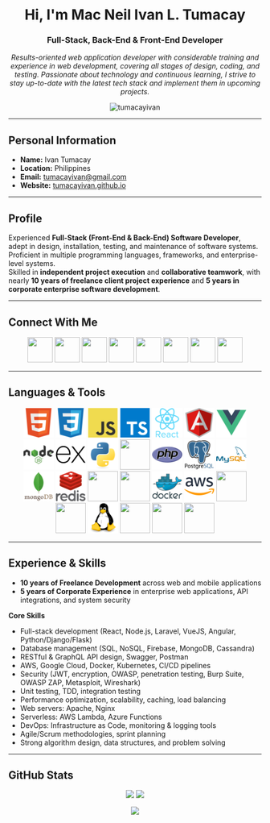 <h1 align="center">Hi, I'm Mac Neil Ivan L. Tumacay</h1>
<h3 align="center">Full-Stack, Back-End & Front-End Developer</h3>

<p align="center">
  <em>Results-oriented web application developer with considerable training and experience in web development, covering all stages of design, coding, and testing. Passionate about technology and continuous learning, I strive to stay up-to-date with the latest tech stack and implement them in upcoming projects.</em>
</p>

<p align="center">
  <img src="https://komarev.com/ghpvc/?username=tumacayivan&label=Profile%20views&color=0e75b6&style=flat" alt="tumacayivan" />
</p>

---

## Personal Information
- **Name:** Ivan Tumacay  
- **Location:** Philippines  
- **Email:** tumacayivan@gmail.com  
- **Website:** [tumacayivan.github.io](https://tumacayivan.github.io)  

---

## Profile
Experienced **Full-Stack (Front-End & Back-End) Software Developer**, adept in design, installation, testing, and maintenance of software systems.  
Proficient in multiple programming languages, frameworks, and enterprise-level systems.  
Skilled in **independent project execution** and **collaborative teamwork**, with nearly **10 years of freelance client project experience** and **5 years in corporate enterprise software development**.  

---

## Connect With Me
<div align="center">
  <a href="https://github.com/tumacayivan" target="blank"><img src="https://cdn.jsdelivr.net/gh/devicons/devicon/icons/github/github-original.svg" height="50" width="50"/></a>
  <a href="https://linkedin.com/in/ivan-tumacay" target="blank"><img src="https://raw.githubusercontent.com/rahuldkjain/github-profile-readme-generator/master/src/images/icons/Social/linked-in-alt.svg" height="50" width="50"/></a>
  <a href="https://twitter.com/" target="blank"><img src="https://raw.githubusercontent.com/rahuldkjain/github-profile-readme-generator/master/src/images/icons/Social/twitter.svg" height="50" width="50"/></a>
  <a href="https://facebook.com/" target="blank"><img src="https://raw.githubusercontent.com/rahuldkjain/github-profile-readme-generator/master/src/images/icons/Social/facebook.svg" height="50" width="50"/></a>
  <a href="https://instagram.com/" target="blank"><img src="https://raw.githubusercontent.com/rahuldkjain/github-profile-readme-generator/master/src/images/icons/Social/instagram.svg" height="50" width="50"/></a>
  <a href="https://youtube.com/" target="blank"><img src="https://raw.githubusercontent.com/rahuldkjain/github-profile-readme-generator/master/src/images/icons/Social/youtube.svg" height="50" width="50"/></a>
  <a href="mailto:tumacayivan@gmail.com" target="blank"><img src="https://cdn-icons-png.flaticon.com/512/732/732200.png" height="50" width="50"/></a>
  <a href="https://tumacayivan.github.io" target="blank"><img src="https://cdn-icons-png.flaticon.com/512/841/841364.png" height="50" width="50"/></a>
</div>

---

## Languages & Tools
<div align="center">
  <img src="https://raw.githubusercontent.com/devicons/devicon/master/icons/html5/html5-original.svg" height="60" width="60"/>
  <img src="https://raw.githubusercontent.com/devicons/devicon/master/icons/css3/css3-original.svg" height="60" width="60"/>
  <img src="https://raw.githubusercontent.com/devicons/devicon/master/icons/javascript/javascript-original.svg" height="60" width="60"/>
  <img src="https://raw.githubusercontent.com/devicons/devicon/master/icons/typescript/typescript-original.svg" height="60" width="60"/>
  <img src="https://raw.githubusercontent.com/devicons/devicon/master/icons/react/react-original-wordmark.svg" height="60" width="60"/>
  <img src="https://raw.githubusercontent.com/devicons/devicon/master/icons/angularjs/angularjs-original.svg" height="60" width="60"/>
  <img src="https://raw.githubusercontent.com/devicons/devicon/master/icons/vuejs/vuejs-original.svg" height="60" width="60"/>
  <img src="https://raw.githubusercontent.com/devicons/devicon/master/icons/nodejs/nodejs-original-wordmark.svg" height="60" width="60"/>
  <img src="https://raw.githubusercontent.com/devicons/devicon/master/icons/express/express-original.svg" height="60" width="60"/>
  <img src="https://raw.githubusercontent.com/devicons/devicon/master/icons/python/python-original.svg" height="60" width="60"/>
  <img src="https://cdn.worldvectorlogo.com/logos/django.svg" height="60" width="60"/>
  <!-- <img src="https://www.vectorlogo.zone/logos/pocoo_flask/pocoo_flask-icon.svg" height="60" width="60"/> -->
  <img src="https://raw.githubusercontent.com/devicons/devicon/master/icons/php/php-original.svg" height="60" width="60"/>
  <!-- <img src="https://raw.githubusercontent.com/devicons/devicon/master/icons/laravel/laravel-plain-wordmark.svg" height="60" width="60"/> -->
  <img src="https://raw.githubusercontent.com/devicons/devicon/master/icons/postgresql/postgresql-original-wordmark.svg" height="60" width="60"/>
  <img src="https://raw.githubusercontent.com/devicons/devicon/master/icons/mysql/mysql-original-wordmark.svg" height="60" width="60"/>
  <img src="https://raw.githubusercontent.com/devicons/devicon/master/icons/mongodb/mongodb-original-wordmark.svg" height="60" width="60"/>
  <img src="https://raw.githubusercontent.com/devicons/devicon/master/icons/redis/redis-original-wordmark.svg" height="60" width="60"/>
  <img src="https://www.vectorlogo.zone/logos/graphql/graphql-icon.svg" height="60" width="60"/>
  <img src="https://www.vectorlogo.zone/logos/getpostman/getpostman-icon.svg" height="60" width="60"/>
  <img src="https://raw.githubusercontent.com/devicons/devicon/master/icons/docker/docker-original-wordmark.svg" height="60" width="60"/>
  <!-- <img src="https://cdn.worldvectorlogo.com/logos/kubernetes.svg" height="60" width="60"/> -->
  <img src="https://raw.githubusercontent.com/devicons/devicon/master/icons/amazonwebservices/amazonwebservices-original-wordmark.svg" height="60" width="60"/>
  <img src="https://www.vectorlogo.zone/logos/google_cloud/google_cloud-icon.svg" height="60" width="60"/>
  <img src="https://www.vectorlogo.zone/logos/firebase/firebase-icon.svg" height="60" width="60"/>
  <img src="https://raw.githubusercontent.com/devicons/devicon/master/icons/linux/linux-original.svg" height="60" width="60"/>
  <img src="https://www.vectorlogo.zone/logos/gnu_bash/gnu_bash-icon.svg" height="60" width="60"/>
  <img src="https://www.vectorlogo.zone/logos/git-scm/git-scm-icon.svg" height="60" width="60"/>
  <img src="https://www.vectorlogo.zone/logos/figma/figma-icon.svg" height="60" width="60"/>
</div>

---

## Experience & Skills
- **10 years of Freelance Development** across web and mobile applications  
- **5 years of Corporate Experience** in enterprise web applications, API integrations, and system security  

**Core Skills**
- Full-stack development (React, Node.js, Laravel, VueJS, Angular, Python/Django/Flask)  
- Database management (SQL, NoSQL, Firebase, MongoDB, Cassandra)  
- RESTful & GraphQL API design, Swagger, Postman  
- AWS, Google Cloud, Docker, Kubernetes, CI/CD pipelines  
- Security (JWT, encryption, OWASP, penetration testing, Burp Suite, OWASP ZAP, Metasploit, Wireshark)  
- Unit testing, TDD, integration testing  
- Performance optimization, scalability, caching, load balancing  
- Web servers: Apache, Nginx  
- Serverless: AWS Lambda, Azure Functions  
- DevOps: Infrastructure as Code, monitoring & logging tools  
- Agile/Scrum methodologies, sprint planning  
- Strong algorithm design, data structures, and problem solving  

---

## GitHub Stats
<p align="center">
  <img src="https://github-readme-stats.vercel.app/api?username=tumacayivan&show_icons=true&theme=default" height="180"/>
  <img src="https://github-readme-stats.vercel.app/api/top-langs?username=tumacayivan&show_icons=true&locale=en&layout=compact&theme=default" height="180"/>
</p>

<p align="center">
  <img src="https://github-readme-streak-stats.herokuapp.com/?user=tumacayivan&theme=default"/>
</p>
